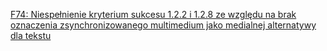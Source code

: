 [F74: Niespełnienie kryterium sukcesu 1.2.2 i 1.2.8 ze względu na brak oznaczenia zsynchronizowanego multimedium jako medialnej alternatywy dla tekstu](https://www.w3.org/WAI/WCAG22/Techniques/failures/F74)